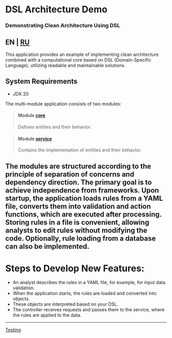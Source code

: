 # DSL Architecture Demo
### Demonstrating Clean Architecture Using DSL
EN | [RU](README_ru.md)
---
This application provides an example of implementing clean architecture combined with a computational 
core based on DSL (Domain-Specific Language), utilizing readable and maintainable solutions.


## System Requirements
- JDK 20

The multi-module application consists of two modules:
> #### Module [core](core/README.md)
> Defines entities and their behavior. 

> #### Module [service](service/README.md)
> Contains the implementation of entities and their behavior.

The modules are structured according to the principle of separation of concerns and dependency direction. The primary goal is to achieve independence from frameworks.
Upon startup, the application loads rules from a YAML file, converts them into validation and action functions, which are executed after processing. 
Storing rules in a file is convenient, allowing analysts to edit rules without modifying the code. Optionally, rule loading from a database can also be implemented.
---
# Steps to Develop New Features:
* An analyst describes the rules in a YAML file, for example, for input data validation.
* When the application starts, the rules are loaded and converted into objects.
* These objects are interpreted based on your DSL.
* The controller receives requests and passes them to the service, where the rules are applied to the data.
---
[Testing](Testing.md)